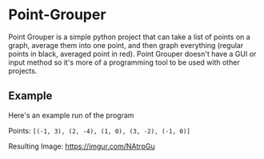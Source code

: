 # Point-Grouper
Point Grouper is a simple python project that can take a list of points on a graph, average them into one point, and then graph everything (regular points in black, averaged point in red). Point Grouper doesn't have a GUI or input method so it's more of a programming tool to be used with other projects.

## Example
Here's an example run of the program

Points: `[(-1, 3), (2, -4), (1, 0), (3, -2), (-1, 0)]`

Resulting Image: https://imgur.com/NAtrpGu
